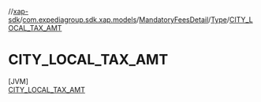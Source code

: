 //[xap-sdk](../../../../../index.md)/[com.expediagroup.sdk.xap.models](../../../index.md)/[MandatoryFeesDetail](../../index.md)/[Type](../index.md)/[CITY_LOCAL_TAX_AMT](index.md)

# CITY_LOCAL_TAX_AMT

[JVM]\
[CITY_LOCAL_TAX_AMT](index.md)
